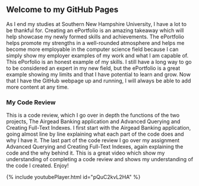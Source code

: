 ## Welcome to my GitHub Pages

As I end my studies at Southern New Hampshire University, I have a lot to be thankful for. Creating an ePortfolio is an amazing takeaway which will help showcase my newly formed skills and achievements. The ePortfolio helps promote my strengths in a well-rounded atmosphere and helps me become more employable in the computer science field because I can simply show my employer examples of my work and what I am capable of. This ePorfolio is an honest example of my skills. I still have a long way to go to be considered an expert in my new field, but the ePortfolio is a great example showing my limits and that I have potential to learn and grow. Now that I have the GitHub webpage up and running, I will always be able to add more content at any time. 



### My Code Review

  This is a code review, which I go over in depth the functions of the two projects, The Airgead Banking application and Advanced Querying and Creating Full-Text Indexes. I first start with the Airgead Banking application, going almost line by line explaining what each part of the code does and why I have it. 
  The last part of the code review I go over my assignment Advanced Querying and Creating Full-Text Indexes, again explaining the code and the why behind it. This is a great video which show my understanding of completing a code review and shows my understanding of the code I created. Enjoy!

{% include youtubePlayer.html id="pQuC2kvL2HA" %}


